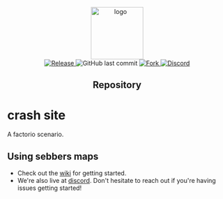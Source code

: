 <p align="center">
  <a href="welcome to sebber26's server">
    <img alt="logo" src="https://wiki.factorio.com/images/thumb/So-long-and-thanks-for-all-the-fish-achievement.png/120px-So-long-and-thanks-for-all-the-fish-achievement.png" width="120">
  </a>
  <br>
  <a href="">
    <img src="https://img.shields.io/github/tag/M3wM3w/ComfyFactorio.svg?label=Release" alt="Release">
  </a>
    <img alt="GitHub last commit" src="https://img.shields.io/github/last-commit/m3wm3w/ComfyFactorio.svg">
  <a href="http://github.com/M3wM3w/ComfyFactorio/fork">
    <img src="https://img.shields.io/github/forks/M3wM3w/ComfyFactorio.svg?label=Forks" alt="Fork">
  </a>
  <a href="https://getcomfy.eu/discord">
    <img src="https://discordapp.com/api/guilds/433039858794233858/widget.png?style=shield" alt="Discord">
  </a>
</p>
<h2 align="center"> Repository</h2>


# crash site
A factorio scenario.

## Using sebbers maps
- Check out the [wiki]() for getting started.
- We're also live at [discord](). Don't hesitate to reach out if you're having issues getting started!
